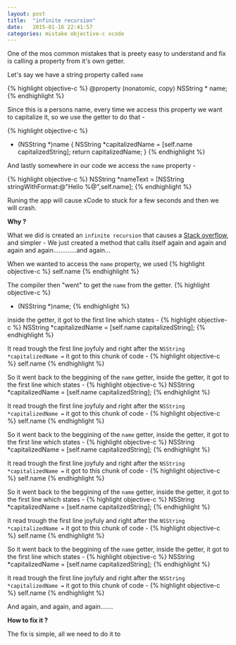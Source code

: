 ```yaml
---
layout: post
title:  "infinite recursion"
date:   2015-01-16 22:41:57
categories: mistake objective-c xcode
---
```


One of the mos common mistakes that is preety easy to understand and fix is calling a property from it's own getter.

Let's say we have a string property called `name`  

{% highlight objective-c %}
@property (nonatomic, copy) NSString * name;
{% endhighlight %}

Since this is a persons name, every time we access this property we want to capitalize it, so we use the getter to do that -

{% highlight objective-c %}
- (NSString *)name
{
    NSString *capitalizedName = [self.name capitalizedString];
    return capitalizedName;
}
{% endhighlight %}

And lastly somewhere in our code we access the `name` property -

{% highlight objective-c %}
NSString *nameText = [NSString stringWithFormat:@"Hello %@",self.name];
{% endhighlight %}

Runing the app will cause xCode to stuck for a few seconds and then we will crash.

**Why ?**

What we did is created an `infinite recursion` that causes a [Stack overflow][link-1], and simpler - We just created a method that calls itself again and again and again and again.............and again...

When we wanted to access the `name` property, we used 
{% highlight objective-c %} 
self.name
{% endhighlight %} 

The compiler then "went" to get the `name` from the getter.
{% highlight objective-c %}
- (NSString *)name;
{% endhighlight %}

inside the getter, it got to the first line which states - 
{% highlight objective-c %} 
NSString *capitalizedName = [self.name capitalizedString];
{% endhighlight %} 

It read trough the first line joyfuly and right after the `NSString *capitalizedName =` it got to this chunk of code - 
{% highlight objective-c %} 
self.name 
{% endhighlight %} 

So it went back to the beggining of the `name` getter, inside the getter, it got to the first line which states - 
{% highlight objective-c %} 
NSString *capitalizedName = [self.name capitalizedString];
{% endhighlight %} 

It read trough the first line joyfuly and right after the `NSString *capitalizedName =` it got to this chunk of code - 
{% highlight objective-c %} 
self.name 
{% endhighlight %} 

So it went back to the beggining of the `name` getter, inside the getter, it got to the first line which states - 
{% highlight objective-c %} 
NSString *capitalizedName = [self.name capitalizedString];
{% endhighlight %} 

It read trough the first line joyfuly and right after the `NSString *capitalizedName =` it got to this chunk of code - 
{% highlight objective-c %} 
self.name 
{% endhighlight %} 

So it went back to the beggining of the `name` getter, inside the getter, it got to the first line which states - 
{% highlight objective-c %} 
NSString *capitalizedName = [self.name capitalizedString];
{% endhighlight %} 

It read trough  the first line joyfuly and right after the `NSString *capitalizedName =` it got to this chunk of code - 
{% highlight objective-c %} 
self.name 
{% endhighlight %} 

So it went back to the beggining of the `name` getter, inside the getter, it got to the first line which states - 
{% highlight objective-c %} 
NSString *capitalizedName = [self.name capitalizedString];
{% endhighlight %} 

It read trough  the first line joyfuly and right after the `NSString *capitalizedName =` it got to this chunk of code - 
{% highlight objective-c %} 
self.name 
{% endhighlight %} 

And again, and again, and again.......


**How to fix it ?**

The fix is simple, all we need to do it to 




[link-1]: http://en.wikipedia.org/wiki/Stack_overflow